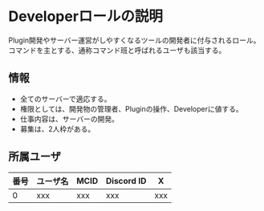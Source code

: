 # Developerロールの説明
Plugin開発やサーバー運営がしやすくなるツールの開発者に付与されるロール。<br>
コマンドを主とする、通称コマンド班と呼ばれるユーザも該当する。

## 情報
- 全てのサーバーで適応する。
- 権限としては、開発物の管理者、Pluginの操作、Developerに値する。
- 仕事内容は、サーバーの開発。
- 募集は、2人枠がある。

## 所属ユーザ
| 番号 | ユーザ名 | MCID | Discord ID | X |
| --- | --- | --- | --- | --- |
| 0 | xxx | xxx | xxx | xxx |